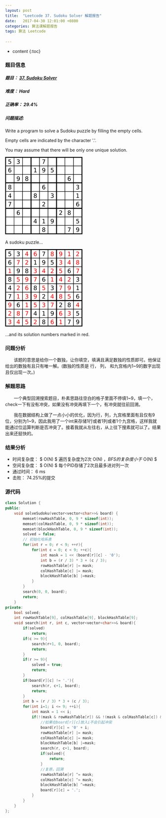 ```yaml
---
layout: post
title:  "Leetcode 37. Sudoku Solver 解题报告"
date:   2017-04-30 12:01:00 +0800
categories: 算法课解题报告
tags: 算法 Leetcode

---
```


* content
{:toc}

### 题目信息

##### 题目： [37. Sudoku Solver](https://leetcode.com/problems/sudoku-solver/#/description)  

##### 难度： Hard

##### 正确率： 29.4%

##### 问题描述:  

Write a program to solve a Sudoku puzzle by filling the empty cells.

Empty cells are indicated by the character '.'.

You may assume that there will be only one unique solution.

![](/images/sudoku.png)

A sudoku puzzle...

![](/images/sudoku2.png)

...and its solution numbers marked in red.

### 问题分析

　　该题的意思是给你一个数独，让你填空，填满且满足数独的性质即可。他保证给出的数独有且只有唯一解。(数独的性质是 行， 列， 和九宫格内1~9的数字出现且仅出现一次。)
  
### 解题思路

　　一个典型回溯搜索题目，朴素思路往空白的格子里面不停填1~9，填一个， check一下有没有冲突，如果没有冲突再填下一个，有冲突就往前回溯。

　　我在数据结构上做了一点小小的优化，因为行，列，九宫格里面有且仅有9位，分别为1~9，因此我用了一个int来存储1行或者1列或者1个九宫格，这样我就能通过位运算判断是否冲突了。接着我就从左往右，从上往下搜素就可以了。结果出来还挺快的。
  
### 结果分析

- 时间复杂度： $ O(N) $ 遍历复杂度为2次 O(N) $， BFS的复杂度小于$ O(N) $
- 空间复杂度： $ O(N) $ 每个PID存储了2次且最多进对列一次
- 通过时间： 6 ms
- 击败： 74.25%的提交

### 源代码

```cpp
class Solution {
public:
    void solveSudoku(vector<vector<char>>& board) {
        memset(rowHashTable, 0, 9 * sizeof(int));
        memset(colHashTable, 0, 9 * sizeof(int));
        memset(blockHashTable, 0, 9 * sizeof(int));
        solved = false;
        // 初始化哈系表
        for(int r = 0; r < 9; ++r){
            for(int c = 0; c < 9; ++c){
                int mask = 1 << (board[r][c] - '0');
                int b = (r / 3) * 3 + (c / 3);
                rowHashTable[r] |= mask;
                colHashTable[c] |= mask;
                blockHashTable[b] |=mask;
            }
        }
        search(0, 0, board);
        return;
    }
private:
    bool solved;
    int rowHashTable[9], colHashTable[9], blockHashTable[9];
    void search(int r, int c, vector<vector<char>>& board){
        if(solved)
            return;
        if(c >= 9){
            search(r+1, 0, board);
            return;
        }
        if(r >= 9){
            solved = true;
            return;
        }
        if(board[r][c] != '.'){
            search(r, c+1, board);
            return;
        }
        int b = (r / 3) * 3 + (c / 3);
        for(int i=1; i <= 9; ++i){
            int mask = 1 << i;
            if(!(mask & rowHashTable[r]) && !(mask & colHashTable[c]) && !(mask & blockHashTable[b])){
                //如果在board[r][c]放入i不会引起冲突
                board[r][c] = '0' + i;
                rowHashTable[r] |= mask;
                colHashTable[c] |= mask;
                blockHashTable[b] |=mask;
                search(r, c+1, board);
                if(solved){
                    return;
                }
                //复原，回溯
                rowHashTable[r] ^= mask;
                colHashTable[c] ^= mask;
                blockHashTable[b] ^=mask;
                board[r][c] = '.';
            }
        }
    }
};
```
